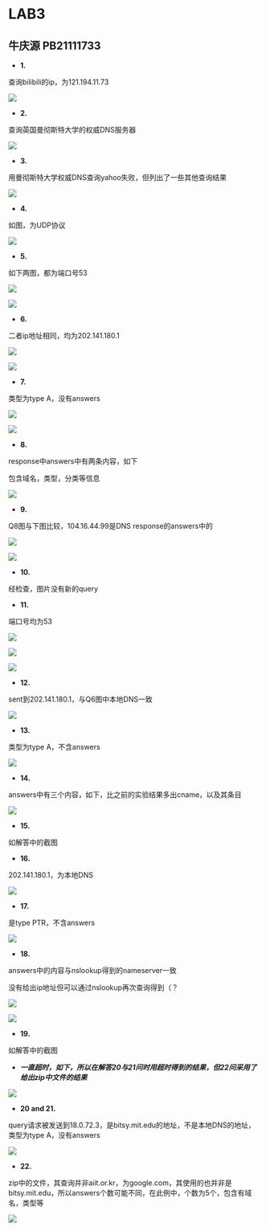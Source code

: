 # LAB3
## 牛庆源 PB21111733

* **1.**

查询bilibili的ip，为121.194.11.73

![](img/Q1.png)

* **2.**

查询英国曼彻斯特大学的权威DNS服务器

![](img/Q2.png)

* **3.**

用曼彻斯特大学权威DNS查询yahoo失败，但列出了一些其他查询结果

![](img/Q3.png)

* **4.**

如图，为UDP协议

![](img/Q4.png)

* **5.**

如下两图，都为端口号53

![](img/Q5_1.png)

![](img/Q5_2.png)

* **6.**

二者ip地址相同，均为202.141.180.1

![](img/Q6_1.png)

![](img/Q6_2.png)

* **7.**

类型为type A，没有answers

![](img/Q7_1.png)

![](img/Q7_2.png)

* **8.**

response中answers中有两条内容，如下

包含域名，类型，分类等信息

![](img/Q8.png)

* **9.**

Q8图与下图比较，104.16.44.99是DNS response的answers中的

![](img/Q9_1.png)

![](img/Q9_2.png)

* **10.**

经检查，图片没有新的query

* **11.**

端口号均为53

![](img/Q11_1.png)

![](img/Q11_2.png)

![](img/Q11_3.png)

* **12.**

sent到202.141.180.1，与Q6图中本地DNS一致

![](img/Q12.png)

* **13.**

类型为type A，不含answers

![](img/Q13.png)

* **14.**

answers中有三个内容，如下，比之前的实验结果多出cname，以及其条目

![](img/Q14.png)

* **15.**

如解答中的截图

* **16.**

202.141.180.1，为本地DNS

![](img/Q16.png)

* **17.**

是type PTR，不含answers

![](img/Q17.png)

* **18.**

answers中的内容与nslookup得到的nameserver一致

没有给出ip地址但可以通过nslookup再次查询得到（？

![](img/Q18_1.png)

![](img/Q18_2.png)

* **19.**

如解答中的截图

* ***一直超时，如下，所以在解答20与21问时用超时得到的结果，但22问采用了给出zip中文件的结果***

![](img/timeout.png)

* **20 and 21.**

query请求被发送到18.0.72.3，是bitsy.mit.edu的地址，不是本地DNS的地址，类型为type A，没有answers

![](img/Q20_and_21.png)

* **22.**

zip中的文件，其查询并非aiit.or.kr，为google.com，其使用的也并非是bitsy.mit.edu，所以answers个数可能不同，在此例中，个数为5个，包含有域名，类型等

![](img/Q22.png)